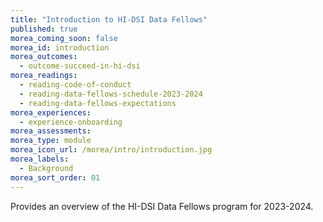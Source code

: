 ```yaml
---
title: "Introduction to HI-DSI Data Fellows"
published: true
morea_coming_soon: false
morea_id: introduction
morea_outcomes:
  - outcome-succeed-in-hi-dsi
morea_readings:
  - reading-code-of-conduct
  - reading-data-fellows-schedule-2023-2024
  - reading-data-fellows-expectations
morea_experiences:
  - experience-onboarding
morea_assessments:
morea_type: module
morea_icon_url: /morea/intro/introduction.jpg
morea_labels:
  - Background
morea_sort_order: 01
---
```


Provides an overview of the HI-DSI Data Fellows program for 2023-2024.
